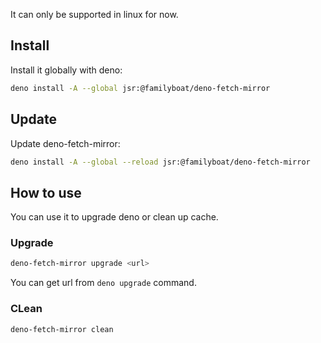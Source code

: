 It can only be supported in linux for now.

## Install

Install it globally with deno:

```sh
deno install -A --global jsr:@familyboat/deno-fetch-mirror
```

## Update

Update deno-fetch-mirror:

```sh
deno install -A --global --reload jsr:@familyboat/deno-fetch-mirror
```

## How to use

You can use it to upgrade deno or clean up cache.

### Upgrade

```sh
deno-fetch-mirror upgrade <url>
```

You can get url from `deno upgrade` command.

### CLean

```sh
deno-fetch-mirror clean
```
